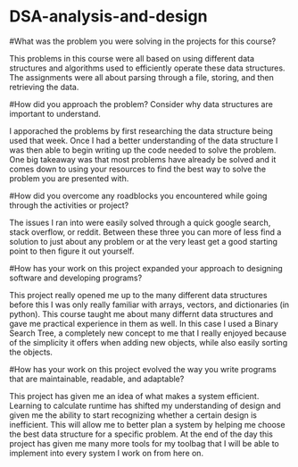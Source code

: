# DSA-analysis-and-design
#What was the problem you were solving in the projects for this course?

This problems in this course were all based on using different data structures and algorithms used to efficiently operate these data structures. The assignments were all about parsing through a file, storing, and then retrieving the data.

#How did you approach the problem? Consider why data structures are important to understand.

I apporached the problems by first researching the data structure being used that week. Once I had a better understanding of the data structure I was then able to begin writing up the code needed to solve the problem. One big takeaway was that most problems have already be solved and it comes down to using your resources to find the best way to solve the problem you are presented with.

#How did you overcome any roadblocks you encountered while going through the activities or project?

The issues I ran into were easily solved through a quick google search, stack overflow, or reddit. Between these three you can more of less find a solution to just about any problem or at the very least get a good starting point to then figure it out yourself.

#How has your work on this project expanded your approach to designing software and developing programs?

This project really opened me up to the many different data structures before this I was only really familiar with arrays, vectors, and dictionaries (in python). This course taught me about many differnt data structures and gave me practical experience in them as well. In this case I used a Binary Search Tree, a completely new concept to me that I really enjoyed because of the simplicity it offers when adding new objects, while also easily sorting the objects.

#How has your work on this project evolved the way you write programs that are maintainable, readable, and adaptable?

This project has given me an idea of what makes a system efficient. Learning to calculate runtime has shifted my understanding of design and given me the ability to start recognizing whether a certain design is inefficient. This will allow me to better plan a system by helping me choose the best data structure for a specific problem. At the end of the day this project has given me many more tools for my toolbag that I will be able to implement into every system I work on from here on.
